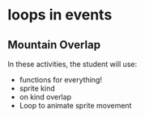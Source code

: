 # loops in events

## Mountain Overlap

In these activities, the student will use:

* functions for everything!
* sprite kind 
* on kind overlap
* Loop to animate sprite movement

